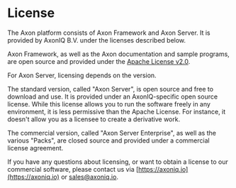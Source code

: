 # License

The Axon platform consists of Axon Framework and Axon Server. It is provided by AxonIQ B.V. under the licenses described below.

Axon Framework, as well as the Axon documentation and sample programs, are open source and provided under the [Apache License v2.0](http://www.apache.org/licenses/LICENSE-2.0).

For Axon Server, licensing depends on the version.

The standard version, called "Axon Server", is open source and free to download and use. It is provided under an AxonIQ-specific open source license. While this license allows you to run the software freely in any environment, it is less permissive than the Apache License. For instance, it doesn't allow you as a licensee to create a derivative work.

The commercial version, called "Axon Server Enterprise", as well as the various "Packs", are closed source and provided under a commercial license agreement.

If you have any questions about licensing, or want to obtain a license to our commercial software, please contact us via [https://axoniq.io](https://axoniq.io) or [sales@axoniq.io](mailto:sales@axoniq.io).
